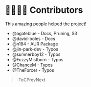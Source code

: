 # 🙋‍♀️🙋‍♂️ Contributors

This amazing people helped the project!

- @agateblue - Docs, Pruning, S3
- @david-boles - Docs
- @n194 - AUR Package
- @jin-park-dev - Typos
- @sumnerboy12 - Typos
- @FuzzyMistborn - Typos
- @ChanceM - Typos
- @TheForcer - Typos

> :ToCPrevNext

